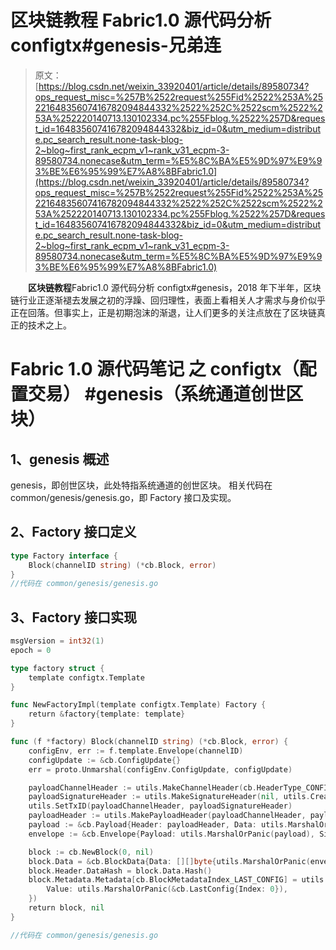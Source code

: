 # 区块链教程 Fabric1.0 源代码分析 configtx#genesis-兄弟连

> 原文：[https://blog.csdn.net/weixin_33920401/article/details/89580734?ops_request_misc=%257B%2522request%255Fid%2522%253A%2522164835607416782094844332%2522%252C%2522scm%2522%253A%252220140713.130102334.pc%255Fblog.%2522%257D&request_id=164835607416782094844332&biz_id=0&utm_medium=distribute.pc_search_result.none-task-blog-2~blog~first_rank_ecpm_v1~rank_v31_ecpm-3-89580734.nonecase&utm_term=%E5%8C%BA%E5%9D%97%E9%93%BE%E6%95%99%E7%A8%8BFabric1.0](https://blog.csdn.net/weixin_33920401/article/details/89580734?ops_request_misc=%257B%2522request%255Fid%2522%253A%2522164835607416782094844332%2522%252C%2522scm%2522%253A%252220140713.130102334.pc%255Fblog.%2522%257D&request_id=164835607416782094844332&biz_id=0&utm_medium=distribute.pc_search_result.none-task-blog-2~blog~first_rank_ecpm_v1~rank_v31_ecpm-3-89580734.nonecase&utm_term=%E5%8C%BA%E5%9D%97%E9%93%BE%E6%95%99%E7%A8%8BFabric1.0)

　　**区块链教程**Fabric1.0 源代码分析 configtx#genesis，2018 年下半年，区块链行业正逐渐褪去发展之初的浮躁、回归理性，表面上看相关人才需求与身价似乎正在回落。但事实上，正是初期泡沫的渐退，让人们更多的关注点放在了区块链真正的技术之上。

# Fabric 1.0 源代码笔记 之 configtx（配置交易） #genesis（系统通道创世区块）

## 1、genesis 概述

genesis，即创世区块，此处特指系统通道的创世区块。
相关代码在 common/genesis/genesis.go，即 Factory 接口及实现。

## 2、Factory 接口定义

```go
type Factory interface {
    Block(channelID string) (*cb.Block, error)
}
//代码在 common/genesis/genesis.go
```

## 3、Factory 接口实现

```go
msgVersion = int32(1)
epoch = 0

type factory struct {
    template configtx.Template
}

func NewFactoryImpl(template configtx.Template) Factory {
    return &factory{template: template}
}

func (f *factory) Block(channelID string) (*cb.Block, error) {
    configEnv, err := f.template.Envelope(channelID)
    configUpdate := &cb.ConfigUpdate{}
    err = proto.Unmarshal(configEnv.ConfigUpdate, configUpdate)

    payloadChannelHeader := utils.MakeChannelHeader(cb.HeaderType_CONFIG, msgVersion, channelID, epoch)
    payloadSignatureHeader := utils.MakeSignatureHeader(nil, utils.CreateNonceOrPanic())
    utils.SetTxID(payloadChannelHeader, payloadSignatureHeader)
    payloadHeader := utils.MakePayloadHeader(payloadChannelHeader, payloadSignatureHeader)
    payload := &cb.Payload{Header: payloadHeader, Data: utils.MarshalOrPanic(&cb.ConfigEnvelope{Config: &cb.Config{ChannelGroup: configUpdate.WriteSet}})}
    envelope := &cb.Envelope{Payload: utils.MarshalOrPanic(payload), Signature: nil}

    block := cb.NewBlock(0, nil)
    block.Data = &cb.BlockData{Data: [][]byte{utils.MarshalOrPanic(envelope)}}
    block.Header.DataHash = block.Data.Hash()
    block.Metadata.Metadata[cb.BlockMetadataIndex_LAST_CONFIG] = utils.MarshalOrPanic(&cb.Metadata{
        Value: utils.MarshalOrPanic(&cb.LastConfig{Index: 0}),
    })
    return block, nil
}

//代码在 common/genesis/genesis.go
```